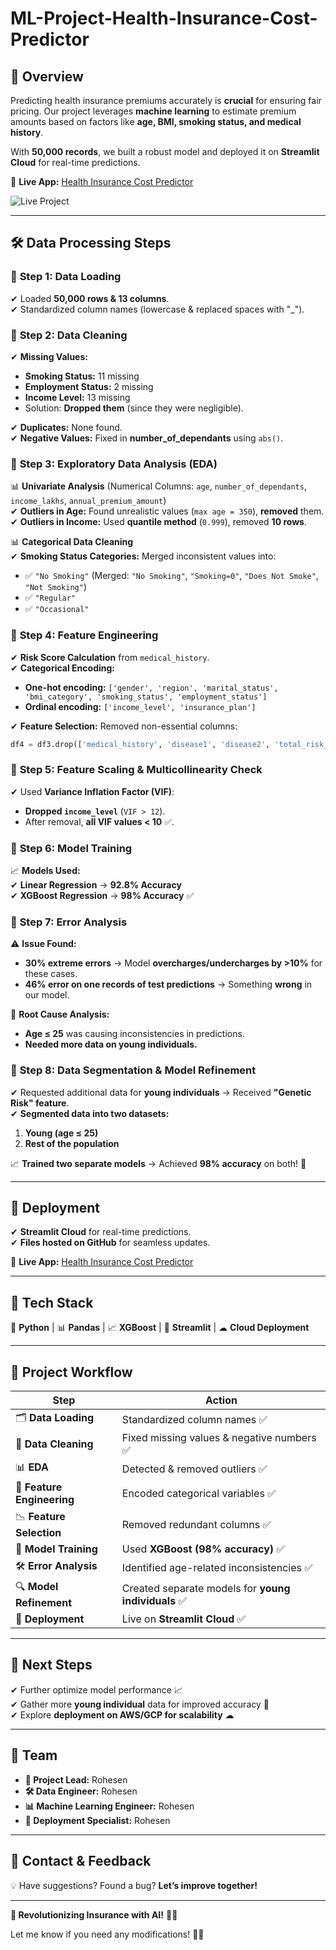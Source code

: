 # ML-Project-Health-Insurance-Cost-Predictor  

## 📌 **Overview**  
Predicting health insurance premiums accurately is **crucial** for ensuring fair pricing. Our project leverages **machine learning** to estimate premium amounts based on factors like **age, BMI, smoking status, and medical history**.  

With **50,000 records**, we built a robust model and deployed it on **Streamlit Cloud** for real-time predictions.  

🔗 **Live App:** [Health Insurance Cost Predictor](https://ml-project-health-insurance-cost-predictor-rohesen.streamlit.app/)  

![Live Project](https://github.com/Rohesen/ML-Project-Health-Insurance-Cost-Predictor/blob/main/ml-premium-predictor-rohesen.gif)

---

## 🛠 **Data Processing Steps**  

### 🔹 **Step 1: Data Loading**  
✔ Loaded **50,000 rows & 13 columns**.  
✔ Standardized column names (lowercase & replaced spaces with "_").  

### 🔹 **Step 2: Data Cleaning**  
✔ **Missing Values:**  
   - **Smoking Status:** 11 missing  
   - **Employment Status:** 2 missing  
   - **Income Level:** 13 missing  
   - Solution: **Dropped them** (since they were negligible).  

✔ **Duplicates:** None found.  
✔ **Negative Values:** Fixed in **number_of_dependants** using `abs()`.  

### 🔹 **Step 3: Exploratory Data Analysis (EDA)**  
📊 **Univariate Analysis** (Numerical Columns: `age`, `number_of_dependants`, `income_lakhs`, `annual_premium_amount`)  
✔ **Outliers in Age:** Found unrealistic values (`max age = 350`), **removed** them.  
✔ **Outliers in Income:** Used **quantile method** (`0.999`), removed **10 rows**.  

📊 **Categorical Data Cleaning**  
✔ **Smoking Status Categories:** Merged inconsistent values into:  
   - ✅ `"No Smoking"` (Merged: `"No Smoking"`, `"Smoking=0"`, `"Does Not Smoke"`, `"Not Smoking"`)  
   - ✅ `"Regular"`  
   - ✅ `"Occasional"`  

### 🔹 **Step 4: Feature Engineering**  
✔ **Risk Score Calculation** from `medical_history`.  
✔ **Categorical Encoding:**  
   - **One-hot encoding:** `['gender', 'region', 'marital_status', 'bmi_category', 'smoking_status', 'employment_status']`  
   - **Ordinal encoding:** `['income_level', 'insurance_plan']`  

✔ **Feature Selection:** Removed non-essential columns:  
   ```python
   df4 = df3.drop(['medical_history', 'disease1', 'disease2', 'total_risk_score'], axis=1)
   ```  

### 🔹 **Step 5: Feature Scaling & Multicollinearity Check**  
✔ Used **Variance Inflation Factor (VIF)**:  
   - **Dropped `income_level`** (`VIF > 12`).  
   - After removal, **all VIF values < 10** ✅.  

### 🔹 **Step 6: Model Training**  
📈 **Models Used:**  
✔ **Linear Regression** → **92.8% Accuracy**  
✔ **XGBoost Regression** → **98% Accuracy** ✅  

### 🔹 **Step 7: Error Analysis**  
⚠ **Issue Found:**  
- **30% extreme errors** → Model **overcharges/undercharges by >10%** for these cases.  
- **46% error on one records of test predictions** → Something **wrong** in our model.  

🔎 **Root Cause Analysis:**  
- **Age ≤ 25** was causing inconsistencies in predictions.  
- **Needed more data on young individuals.**  

### 🔹 **Step 8: Data Segmentation & Model Refinement**  
✔ Requested additional data for **young individuals** → Received **"Genetic Risk" feature**.  
✔ **Segmented data into two datasets:**  
   1. **Young (age ≤ 25)**  
   2. **Rest of the population**  

📈 **Trained two separate models** → Achieved **98% accuracy** on both! 🎯  

---

## 🚀 **Deployment**  
✔ **Streamlit Cloud** for real-time predictions.  
✔ **Files hosted on GitHub** for seamless updates.  

🔗 **Live App:** [Health Insurance Cost Predictor](https://ml-project-health-insurance-cost-predictor-rohesen.streamlit.app/)  

---

## 📌 **Tech Stack**  
🚀 **Python** | 📊 **Pandas** | 📈 **XGBoost** | 🎨 **Streamlit** | ☁ **Cloud Deployment**  

---

## 📅 **Project Workflow**  

| **Step** | **Action** |  
|----------|-----------|  
| 🗂 **Data Loading** | Standardized column names ✅ |  
| 🧹 **Data Cleaning** | Fixed missing values & negative numbers ✅ |  
| 📊 **EDA** | Detected & removed outliers ✅ |  
| 🎯 **Feature Engineering** | Encoded categorical variables ✅ |  
| 📉 **Feature Selection** | Removed redundant columns ✅ |  
| 🤖 **Model Training** | Used **XGBoost (98% accuracy)** ✅ |  
| 🛠 **Error Analysis** | Identified age-related inconsistencies ✅ |  
| 🔍 **Model Refinement** | Created separate models for **young individuals** ✅ |  
| 🚀 **Deployment** | Live on **Streamlit Cloud** ✅ |  

---

## 🔄 **Next Steps**  
✔ Further optimize model performance 📈  
✔ Gather more **young individual** data for improved accuracy 🎯  
✔ Explore **deployment on AWS/GCP for scalability** ☁  

---

## 👥 **Team**  
- **📌 Project Lead:** Rohesen  
- **🛠 Data Engineer:** Rohesen 
- **📊 Machine Learning Engineer:** Rohesen 
- **📢 Deployment Specialist:** Rohesen  

---

## 💬 **Contact & Feedback**  
💡 Have suggestions? Found a bug? **Let’s improve together!**   

---

**🚀 Revolutionizing Insurance with AI!** 🏥💡  

Let me know if you need any modifications! 🚀🔥
